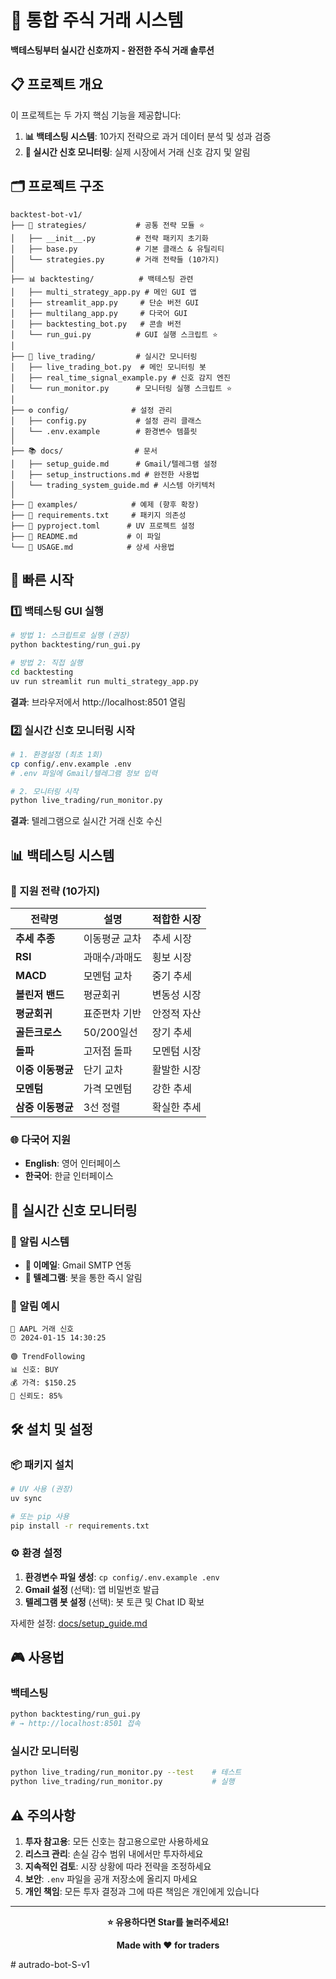 # 🎯 통합 주식 거래 시스템

**백테스팅부터 실시간 신호까지 - 완전한 주식 거래 솔루션**

## 📋 프로젝트 개요

이 프로젝트는 두 가지 핵심 기능을 제공합니다:

1. **📊 백테스팅 시스템**: 10가지 전략으로 과거 데이터 분석 및 성과 검증
2. **🚨 실시간 신호 모니터링**: 실제 시장에서 거래 신호 감지 및 알림

## 🗂️ 프로젝트 구조

```
backtest-bot-v1/
├── 🎯 strategies/           # 공통 전략 모듈 ⭐
│   ├── __init__.py         # 전략 패키지 초기화
│   ├── base.py             # 기본 클래스 & 유틸리티
│   └── strategies.py       # 거래 전략들 (10가지)
│
├── 📊 backtesting/          # 백테스팅 관련
│   ├── multi_strategy_app.py # 메인 GUI 앱
│   ├── streamlit_app.py     # 단순 버전 GUI
│   ├── multilang_app.py     # 다국어 GUI
│   ├── backtesting_bot.py   # 콘솔 버전
│   └── run_gui.py          # GUI 실행 스크립트 ⭐
│
├── 🚨 live_trading/         # 실시간 모니터링
│   ├── live_trading_bot.py  # 메인 모니터링 봇
│   ├── real_time_signal_example.py # 신호 감지 엔진
│   └── run_monitor.py      # 모니터링 실행 스크립트 ⭐
│
├── ⚙️ config/              # 설정 관리
│   ├── config.py           # 설정 관리 클래스
│   └── .env.example        # 환경변수 템플릿
│
├── 📚 docs/                # 문서
│   ├── setup_guide.md      # Gmail/텔레그램 설정
│   ├── setup_instructions.md # 완전한 사용법
│   └── trading_system_guide.md # 시스템 아키텍처
│
├── 🎨 examples/            # 예제 (향후 확장)
├── 📄 requirements.txt     # 패키지 의존성
├── 📄 pyproject.toml      # UV 프로젝트 설정
├── 📄 README.md           # 이 파일
└── 📄 USAGE.md            # 상세 사용법
```

## 🚀 빠른 시작

### 1️⃣ 백테스팅 GUI 실행

```bash
# 방법 1: 스크립트로 실행 (권장)
python backtesting/run_gui.py

# 방법 2: 직접 실행
cd backtesting
uv run streamlit run multi_strategy_app.py
```

**결과**: 브라우저에서 http://localhost:8501 열림

### 2️⃣ 실시간 신호 모니터링 시작

```bash
# 1. 환경설정 (최초 1회)
cp config/.env.example .env
# .env 파일에 Gmail/텔레그램 정보 입력

# 2. 모니터링 시작
python live_trading/run_monitor.py
```

**결과**: 텔레그램으로 실시간 거래 신호 수신

## 📊 백테스팅 시스템

### 🎯 지원 전략 (10가지)

| 전략명 | 설명 | 적합한 시장 |
|--------|------|-------------|
| **추세 추종** | 이동평균 교차 | 추세 시장 |
| **RSI** | 과매수/과매도 | 횡보 시장 |
| **MACD** | 모멘텀 교차 | 중기 추세 |
| **볼린저 밴드** | 평균회귀 | 변동성 시장 |
| **평균회귀** | 표준편차 기반 | 안정적 자산 |
| **골든크로스** | 50/200일선 | 장기 추세 |
| **돌파** | 고저점 돌파 | 모멘텀 시장 |
| **이중 이동평균** | 단기 교차 | 활발한 시장 |
| **모멘텀** | 가격 모멘텀 | 강한 추세 |
| **삼중 이동평균** | 3선 정렬 | 확실한 추세 |

### 🌐 다국어 지원
- **English**: 영어 인터페이스
- **한국어**: 한글 인터페이스

## 🚨 실시간 신호 모니터링

### 📱 알림 시스템
- **📧 이메일**: Gmail SMTP 연동
- **📱 텔레그램**: 봇을 통한 즉시 알림

### 🔔 알림 예시
```
🎯 AAPL 거래 신호
⏰ 2024-01-15 14:30:25

🟢 TrendFollowing
📊 신호: BUY
💰 가격: $150.25
🎯 신뢰도: 85%
```

## 🛠️ 설치 및 설정

### 📦 패키지 설치
```bash
# UV 사용 (권장)
uv sync

# 또는 pip 사용
pip install -r requirements.txt
```

### ⚙️ 환경 설정
1. **환경변수 파일 생성**: `cp config/.env.example .env`
2. **Gmail 설정** (선택): 앱 비밀번호 발급
3. **텔레그램 봇 설정** (선택): 봇 토큰 및 Chat ID 확보

자세한 설정: [docs/setup_guide.md](docs/setup_guide.md)

## 🎮 사용법

### 백테스팅
```bash
python backtesting/run_gui.py
# → http://localhost:8501 접속
```

### 실시간 모니터링  
```bash
python live_trading/run_monitor.py --test    # 테스트
python live_trading/run_monitor.py           # 실행
```

## ⚠️ 주의사항

1. **투자 참고용**: 모든 신호는 참고용으로만 사용하세요
2. **리스크 관리**: 손실 감수 범위 내에서만 투자하세요
3. **지속적인 검토**: 시장 상황에 따라 전략을 조정하세요
4. **보안**: `.env` 파일을 공개 저장소에 올리지 마세요
5. **개인 책임**: 모든 투자 결정과 그에 따른 책임은 개인에게 있습니다

---

<div align="center">

**⭐ 유용하다면 Star를 눌러주세요!**

**Made with ❤️ for traders**

</div>
# autrado-bot-S-v1
